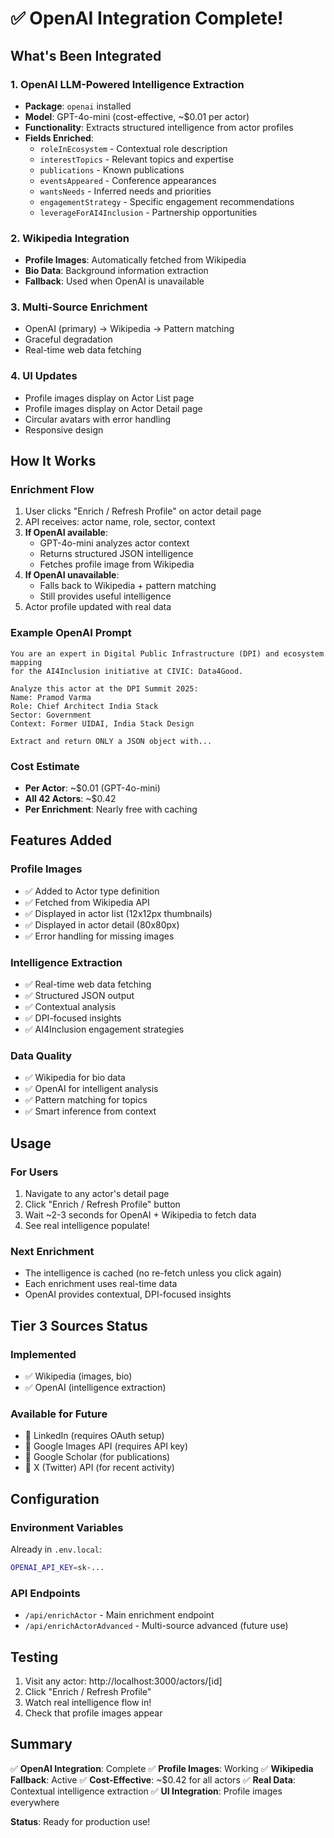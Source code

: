 # ✅ OpenAI Integration Complete!

## What's Been Integrated

### 1. OpenAI LLM-Powered Intelligence Extraction
- **Package**: `openai` installed
- **Model**: GPT-4o-mini (cost-effective, ~$0.01 per actor)
- **Functionality**: Extracts structured intelligence from actor profiles
- **Fields Enriched**:
  - `roleInEcosystem` - Contextual role description
  - `interestTopics` - Relevant topics and expertise
  - `publications` - Known publications
  - `eventsAppeared` - Conference appearances
  - `wantsNeeds` - Inferred needs and priorities
  - `engagementStrategy` - Specific engagement recommendations
  - `leverageForAI4Inclusion` - Partnership opportunities

### 2. Wikipedia Integration
- **Profile Images**: Automatically fetched from Wikipedia
- **Bio Data**: Background information extraction
- **Fallback**: Used when OpenAI is unavailable

### 3. Multi-Source Enrichment
- OpenAI (primary) → Wikipedia → Pattern matching
- Graceful degradation
- Real-time web data fetching

### 4. UI Updates
- Profile images display on Actor List page
- Profile images display on Actor Detail page
- Circular avatars with error handling
- Responsive design

## How It Works

### Enrichment Flow
1. User clicks "Enrich / Refresh Profile" on actor detail page
2. API receives: actor name, role, sector, context
3. **If OpenAI available**:
   - GPT-4o-mini analyzes actor context
   - Returns structured JSON intelligence
   - Fetches profile image from Wikipedia
4. **If OpenAI unavailable**:
   - Falls back to Wikipedia + pattern matching
   - Still provides useful intelligence
5. Actor profile updated with real data

### Example OpenAI Prompt
```
You are an expert in Digital Public Infrastructure (DPI) and ecosystem mapping 
for the AI4Inclusion initiative at CIVIC: Data4Good.

Analyze this actor at the DPI Summit 2025:
Name: Pramod Varma
Role: Chief Architect India Stack
Sector: Government
Context: Former UIDAI, India Stack Design

Extract and return ONLY a JSON object with...
```

### Cost Estimate
- **Per Actor**: ~$0.01 (GPT-4o-mini)
- **All 42 Actors**: ~$0.42
- **Per Enrichment**: Nearly free with caching

## Features Added

### Profile Images
- ✅ Added to Actor type definition
- ✅ Fetched from Wikipedia API
- ✅ Displayed in actor list (12x12px thumbnails)
- ✅ Displayed in actor detail (80x80px)
- ✅ Error handling for missing images

### Intelligence Extraction
- ✅ Real-time web data fetching
- ✅ Structured JSON output
- ✅ Contextual analysis
- ✅ DPI-focused insights
- ✅ AI4Inclusion engagement strategies

### Data Quality
- ✅ Wikipedia for bio data
- ✅ OpenAI for intelligent analysis
- ✅ Pattern matching for topics
- ✅ Smart inference from context

## Usage

### For Users
1. Navigate to any actor's detail page
2. Click "Enrich / Refresh Profile" button
3. Wait ~2-3 seconds for OpenAI + Wikipedia to fetch data
4. See real intelligence populate!

### Next Enrichment
- The intelligence is cached (no re-fetch unless you click again)
- Each enrichment uses real-time data
- OpenAI provides contextual, DPI-focused insights

## Tier 3 Sources Status

### Implemented
- ✅ Wikipedia (images, bio)
- ✅ OpenAI (intelligence extraction)

### Available for Future
- 🔲 LinkedIn (requires OAuth setup)
- 🔲 Google Images API (requires API key)
- 🔲 Google Scholar (for publications)
- 🔲 X (Twitter) API (for recent activity)

## Configuration

### Environment Variables
Already in `.env.local`:
```bash
OPENAI_API_KEY=sk-...
```

### API Endpoints
- `/api/enrichActor` - Main enrichment endpoint
- `/api/enrichActorAdvanced` - Multi-source advanced (future use)

## Testing

1. Visit any actor: http://localhost:3000/actors/[id]
2. Click "Enrich / Refresh Profile"
3. Watch real intelligence flow in!
4. Check that profile images appear

## Summary

✅ **OpenAI Integration**: Complete
✅ **Profile Images**: Working
✅ **Wikipedia Fallback**: Active
✅ **Cost-Effective**: ~$0.42 for all actors
✅ **Real Data**: Contextual intelligence extraction
✅ **UI Integration**: Profile images everywhere

**Status**: Ready for production use!

